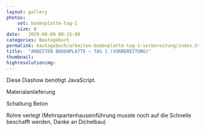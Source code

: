 ```yaml
---
layout: gallery
photos:
    set: bodenplatte-tag-1
    size: 8
date:   2019-08-09 08:15:00
categories: Bautagebuch
permalink: bautagebuch/arbeiten-bodenplatte-tag-1-vorbereitung/index.html
title:  "ARBEITEN BODENPLATTE – TAG 1 (VORBEREITUNG)"
thumbnail: 
highresolutionimg: 
---
```


<div class="entry-content">
<p class="jetpack-slideshow-noscript robots-nocontent">Diese Diashow benötigt JavaScript.</p>
<div id="gallery-434-3-slideshow" class="slideshow-window jetpack-slideshow slideshow-black" data-trans="fade" data-autostart="1" data-gallery="[{&quot;src&quot;:&quot;{{ site.GallerieDir }}/20190809_095239.jpg?fit=4032%2C1960&ssl=1&quot;,&quot;id&quot;:&quot;427&quot;,&quot;title&quot;:&quot;20190809_095239&quot;,&quot;alt&quot;:&quot;&quot;,&quot;caption&quot;:&quot;&quot;,&quot;itemprop&quot;:&quot;image&quot;},{&quot;src&quot;:&quot;{{ site.GallerieDir }}/20190809_095252.jpg?fit=4032%2C1960&ssl=1&quot;,&quot;id&quot;:&quot;428&quot;,&quot;title&quot;:&quot;20190809_095252&quot;,&quot;alt&quot;:&quot;&quot;,&quot;caption&quot;:&quot;&quot;,&quot;itemprop&quot;:&quot;image&quot;},{&quot;src&quot;:&quot;{{ site.GallerieDir }}/20190809_154933.jpg?fit=4032%2C1960&ssl=1&quot;,&quot;id&quot;:&quot;429&quot;,&quot;title&quot;:&quot;20190809_154933&quot;,&quot;alt&quot;:&quot;&quot;,&quot;caption&quot;:&quot;&quot;,&quot;itemprop&quot;:&quot;image&quot;},{&quot;src&quot;:&quot;{{ site.GallerieDir }}/20190809_095242.jpg?fit=4032%2C1960&ssl=1&quot;,&quot;id&quot;:&quot;430&quot;,&quot;title&quot;:&quot;20190809_095242&quot;,&quot;alt&quot;:&quot;&quot;,&quot;caption&quot;:&quot;&quot;,&quot;itemprop&quot;:&quot;image&quot;},{&quot;src&quot;:&quot;{{ site.GallerieDir }}/20190809_100114.jpg?fit=4032%2C1960&ssl=1&quot;,&quot;id&quot;:&quot;431&quot;,&quot;title&quot;:&quot;20190809_100114&quot;,&quot;alt&quot;:&quot;&quot;,&quot;caption&quot;:&quot;&quot;,&quot;itemprop&quot;:&quot;image&quot;},{&quot;src&quot;:&quot;{{ site.GallerieDir }}/20190809_095304.jpg?fit=4032%2C1960&ssl=1&quot;,&quot;id&quot;:&quot;432&quot;,&quot;title&quot;:&quot;20190809_095304&quot;,&quot;alt&quot;:&quot;&quot;,&quot;caption&quot;:&quot;&quot;,&quot;itemprop&quot;:&quot;image&quot;},{&quot;src&quot;:&quot;{{ site.GallerieDir }}/20190809_095521.jpg?fit=4032%2C1960&ssl=1&quot;,&quot;id&quot;:&quot;433&quot;,&quot;title&quot;:&quot;20190809_095521&quot;,&quot;alt&quot;:&quot;&quot;,&quot;caption&quot;:&quot;&quot;,&quot;itemprop&quot;:&quot;image&quot;}]" itemscope itemtype="https://schema.org/ImageGallery"></div>

Materialanlieferung
<!--more-->
Schaltung Beton

Rohre verlegt (Mehrspartenhauseinführung musste noch auf die Schnelle beschafft werden, Danke an Dichelbau)

</div><!-- .entry-content -->
